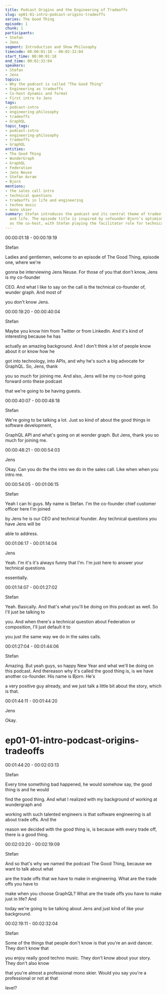 ```yaml
---
title: Podcast Origins and the Engineering of Tradeoffs
slug: ep01-01-intro-podcast-origins-tradeoffs
series: The Good Thing
episode: 1
chunk: 1
participants:
- Stefan
- Jens
segment: Introduction and Show Philosophy
timecode: 00:00:01:18 – 00:02:32:04
start_time: 00:00:01:18
end_time: 00:02:32:04
speakers:
- Stefan
- Jens
topics:
- Why the podcast is called "The Good Thing"
- Engineering as tradeoffs
- Co-host dynamic and format
- First intro to Jens
tags:
- podcast-intro
- engineering-philosophy
- tradeoffs
- GraphQL
topic_tags:
- podcast-intro
- engineering-philosophy
- tradeoffs
- GraphQL
entities:
- The Good Thing
- WunderGraph
- GraphQL
- Federation
- Jens Neuse
- Stefan Avram
- Bjorn
mentions:
- the sales call intro
- technical questions
- tradeoffs in life and engineering
- techno music
- mono skier
summary: Stefan introduces the podcast and its central theme of tradeoffs in engineering
  and life. The episode title is inspired by cofounder Bjorn’s optimism. Jens is introduced
  as the co-host, with Stefan playing the facilitator role for technical discussions.
---
```




00:00:01:18 - 00:00:19:19

Stefan

Ladies and gentlemen, welcome to an episode of The Good Thing, episode one, where we're

gonna be interviewing Jens Neuse. For those of you that don't know, Jens is my co-founder

CEO. And what I like to say on the call is the technical co-founder of, wunder graph. And most of

you don't know Jens.

00:00:19:20 - 00:00:40:04

Stefan

Maybe you know him from Twitter or from LinkedIn. And it's kind of interesting because he has

actually an amazing background. And I don't think a lot of people know about it or know how he

got into technology, into APIs, and why he's such a big advocate for GraphQL. So, Jens, thank

you so much for joining me. And also, Jens will be my co-host going forward onto these podcast

that we're going to be having guests.

00:00:40:07 - 00:00:48:18

Stefan

We're going to be talking a lot. Just so kind of about the good things in software development,

GraphQL API and what's going on at wonder graph. But Jens, thank you so much for joining me.

00:00:48:21 - 00:00:54:03

Jens

Okay. Can you do the the intro we do in the sales call. Like when when you intro me.

00:00:54:05 - 00:01:06:15

Stefan

Yeah I can hi guys. My name is Stefan. I'm the co-founder chief customer officer here I'm joined

by Jens he is our CEO and technical founder. Any technical questions you have Jens will be

able to address.

00:01:06:17 - 00:01:14:04

Jens

Yeah. I'm it's it's always funny that I'm. I'm just here to answer your technical questions

essentially.

00:01:14:07 - 00:01:27:02

Stefan

Yeah. Basically. And that's what you'll be doing on this podcast as well. So I'll just be talking to

you. And when there's a technical question about Federation or composition, I'll just default it to

you just the same way we do in the sales calls.

00:01:27:04 - 00:01:44:06

Stefan

Amazing. But yeah guys, so happy New Year and what we'll be doing on this podcast. And thereason why it's called the good thing is, is we have another co-founder. His name is Bjorn. He's

a very positive guy already, and we just talk a little bit about the story, which is that.

00:01:44:11 - 00:01:44:20

Jens

Okay.

# ep01-01-intro-podcast-origins-tradeoffs
00:01:44:20 - 00:02:03:13

Stefan

Every time something bad happened, he would somehow say, the good thing is and he would

find the good thing. And what I realized with my background of working at wundergraph and

working with such talented engineers is that software engineering is all about trade offs. And the

reason we decided with the good thing is, is because with every trade off, there is a good thing.

00:02:03:20 - 00:02:19:09

Stefan

And so that's why we named the podcast The Good Thing, because we want to talk about what

are the trade offs that we have to make in engineering. What are the trade offs you have to

make when you choose GraphQL? What are the trade offs you have to make just in life? And

today we're going to be talking about Jens and just kind of like your background.

00:02:19:11 - 00:02:32:04

Stefan

Some of the things that people don't know is that you're an avid dancer. They don't know that

you enjoy really good techno music. They don't know about your story. They don't also know

that you're almost a professional mono skier. Would you say you're a professional or not at that

level?